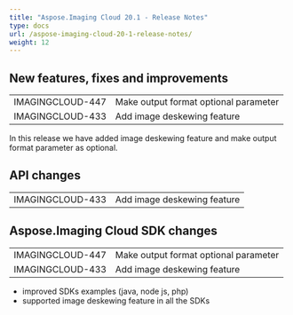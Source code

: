```yaml
---
title: "Aspose.Imaging Cloud 20.1 - Release Notes"
type: docs
url: /aspose-imaging-cloud-20-1-release-notes/
weight: 12
---
```


## **New features, fixes and improvements**
|     |     |
| --- | --- |
|IMAGINGCLOUD-447|Make output format optional parameter|
|IMAGINGCLOUD-433|Add image deskewing feature|

In this release we have added image deskewing feature and make output format parameter as optional. 

## **API changes**
|     |     |
| --- | --- |
|IMAGINGCLOUD-433|Add image deskewing feature|

## **Aspose.Imaging Cloud SDK changes**
|     |     |
| --- | --- |
|IMAGINGCLOUD-447|Make output format optional parameter|
|IMAGINGCLOUD-433|Add image deskewing feature|

- improved SDKs examples (java, node js, php)
- supported image deskewing feature in all the SDKs
